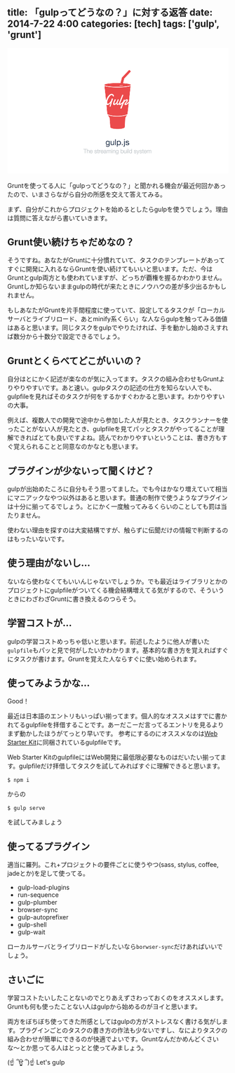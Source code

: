 title: 「gulpってどうなの？」に対する返答
date: 2014-7-22 4:00
categories: [tech]
tags: ['gulp', 'grunt']
---

![gulp](/img/photo/2014-07-22.png)

Gruntを使ってる人に「gulpってどうなの？」と聞かれる機会が最近何回かあったので、いまさらながら自分の所感を交えて答えてみる。

<!-- more -->


まず、自分がこれからプロジェクトを始めるとしたらgulpを使うでしょう。理由は質問に答えながら書いていきます。


## Grunt使い続けちゃだめなの？

そうですね。あなたがGruntに十分慣れていて、タスクのテンプレートがあってすぐに開発に入れるならGruntを使い続けてもいいと思います。ただ、今はGruntとgulp両方とも使われていますが、どっちが覇権を握るかわかりません。Gruntしか知らないままgulpの時代が来たときにノウハウの差が多少出るかもしれません。

もしあなたがGruntを片手間程度に使っていて、設定してるタスクが「ローカルサーバとライブリロード、あとminify系くらい」な人ならgulpを触ってみる価値はあると思います。同じタスクをgulpでやりたければ、手を動かし始めさえすれば数分から十数分で設定できるでしょう。


## Gruntとくらべてどこがいいの？

自分はとにかく記述が楽なのが気に入ってます。タスクの組み合わせもGruntよりやりやすいです。あと速い。gulpタスクの記述の仕方を知らない人でも、gulpfileを見ればそのタスクが何をするかすぐわかると思います。わかりやすいの大事。

例えば、複数人での開発で途中から参加した人が見たとき、タスクランナーを使ったことがない人が見たとき、gulpfileを見てパッとタスクがやってることが理解できればとても良いですよね。読んでわかりやすいということは、書き方もすぐ覚えられることと同意なのかなとも思います。


## プラグインが少ないって聞くけど？

gulpが出始めたころに自分もそう思ってました。でも今はかなり増えていて相当にマニアックなやつ以外はあると思います。普通の制作で使うようなプラグインは十分に揃ってるでしょう。とにかく一度触ってみるくらいのことしても罰は当たりません。

使わない理由を探すのは大変結構ですが、触らずに伝聞だけの情報で判断するのはもったいないです。


## 使う理由がないし…

ないなら使わなくてもいいんじゃないでしょうか。でも最近はライブラリとかのプロジェクトにgulpfileがついてくる機会結構増えてる気がするので、そういうときにわざわざGruntに書き換えるのつらそう。


## 学習コストが…

gulpの学習コストめっちゃ低いと思います。前述したように他人が書いた`gulpfile`もパッと見で何がしたいかわかります。基本的な書き方を覚えればすぐにタスクが書けます。Gruntを覚えた人ならすぐに使い始められます。


## 使ってみようかな…

Good！

最近は日本語のエントリもいっぱい揃ってます。個人的なオススメはすでに書かれてるgulpfileを拝借することです。あーだこーだ言ってるエントリを見るよりまず動かしたほうがてっとり早いです。
参考にするのにオススメなのは[Web Starter Kit](https://developers.google.com/web/starter-kit/)に同梱されているgulpfileです。

Web Starter KitのgulpfileにはWeb開発に最低限必要なものはだいたい揃ってます。gulpfileだけ拝借してタスクを試してみればすぐに理解できると思います。

```
$ npm i
```

からの

```
$ gulp serve
```

を試してみましょう


## 使ってるプラグイン

適当に羅列。これ+プロジェクトの要件ごとに使うやつ(sass, stylus, coffee, jadeとか)を足して使ってる。

* gulp-load-plugins
* run-sequence
* gulp-plumber
* browser-sync
* gulp-autoprefixer
* gulp-shell
* gulp-wait

ローカルサーバとライブリロードがしたいなら`borwser-sync`だけあればいいでしょう。


## さいごに

学習コストたいしたことないのでとりあえずさわっておくのをオススメします。Gruntも何も使ったことない人はgulpから始めるのがヨイと思います。

両方をぼちぼち使ってきた所感としてはgulpの方がストレスなく書ける気がします。プラグインごとのタスクの書き方の作法も少ないですし、なによりタスクの組み合わせが簡単にできるのが快適でよいです。Gruntなんだかめんどくさいな〜とか思ってる人はとっとと使ってみましょう。


 (☝ ՞ਊ ՞)☝ Let's gulp
